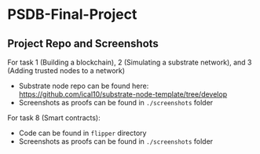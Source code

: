 # PSDB-Final-Project

## Project Repo and Screenshots
For task 1 (Building a blockchain), 2 (Simulating a substrate network), and 3 (Adding trusted nodes to a network)
- Substrate node repo can be found here: https://github.com/ical10/substrate-node-template/tree/develop
- Screenshots as proofs can be found in `./screenshots` folder

For task 8 (Smart contracts):
- Code can be found in `flipper` directory
- Screenshots as proofs can be found in `./screenshots` folder
